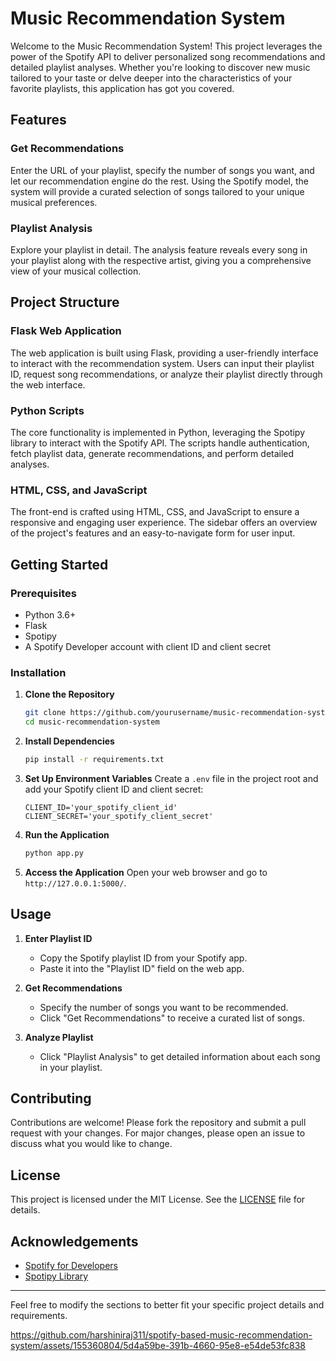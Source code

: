 # Music Recommendation System

Welcome to the Music Recommendation System! This project leverages the power of the Spotify API to deliver personalized song recommendations and detailed playlist analyses. Whether you're looking to discover new music tailored to your taste or delve deeper into the characteristics of your favorite playlists, this application has got you covered.

## Features

### Get Recommendations
Enter the URL of your playlist, specify the number of songs you want, and let our recommendation engine do the rest. Using the Spotify model, the system will provide a curated selection of songs tailored to your unique musical preferences.

### Playlist Analysis
Explore your playlist in detail. The analysis feature reveals every song in your playlist along with the respective artist, giving you a comprehensive view of your musical collection.

## Project Structure

### Flask Web Application
The web application is built using Flask, providing a user-friendly interface to interact with the recommendation system. Users can input their playlist ID, request song recommendations, or analyze their playlist directly through the web interface.

### Python Scripts
The core functionality is implemented in Python, leveraging the Spotipy library to interact with the Spotify API. The scripts handle authentication, fetch playlist data, generate recommendations, and perform detailed analyses.

### HTML, CSS, and JavaScript
The front-end is crafted using HTML, CSS, and JavaScript to ensure a responsive and engaging user experience. The sidebar offers an overview of the project's features and an easy-to-navigate form for user input.

## Getting Started

### Prerequisites
- Python 3.6+
- Flask
- Spotipy
- A Spotify Developer account with client ID and client secret

### Installation

1. **Clone the Repository**
    ```sh
    git clone https://github.com/yourusername/music-recommendation-system.git
    cd music-recommendation-system
    ```

2. **Install Dependencies**
    ```sh
    pip install -r requirements.txt
    ```

3. **Set Up Environment Variables**
   Create a `.env` file in the project root and add your Spotify client ID and client secret:
    ```env
    CLIENT_ID='your_spotify_client_id'
    CLIENT_SECRET='your_spotify_client_secret'
    ```

4. **Run the Application**
    ```sh
    python app.py
    ```

5. **Access the Application**
   Open your web browser and go to `http://127.0.0.1:5000/`.

## Usage

1. **Enter Playlist ID**
   - Copy the Spotify playlist ID from your Spotify app.
   - Paste it into the "Playlist ID" field on the web app.

2. **Get Recommendations**
   - Specify the number of songs you want to be recommended.
   - Click "Get Recommendations" to receive a curated list of songs.

3. **Analyze Playlist**
   - Click "Playlist Analysis" to get detailed information about each song in your playlist.

## Contributing

Contributions are welcome! Please fork the repository and submit a pull request with your changes. For major changes, please open an issue to discuss what you would like to change.

## License

This project is licensed under the MIT License. See the [LICENSE](LICENSE) file for details.

## Acknowledgements

- [Spotify for Developers](https://developer.spotify.com/)
- [Spotipy Library](https://spotipy.readthedocs.io/)

---

Feel free to modify the sections to better fit your specific project details and requirements.

https://github.com/harshiniraj311/spotify-based-music-recommendation-system/assets/155360804/5d4a59be-391b-4660-95e8-e54de53fc838

